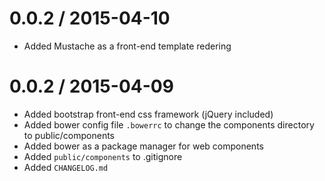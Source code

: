 0.0.2 / 2015-04-10
==================

  * Added Mustache as a front-end template redering

0.0.2 / 2015-04-09
==================

  * Added bootstrap front-end css framework (jQuery included)
  * Added bower config file `.bowerrc` to change the components directory to public/components
  * Added bower as a package manager for web components
  * Added `public/components` to .gitignore
  * Added `CHANGELOG.md`